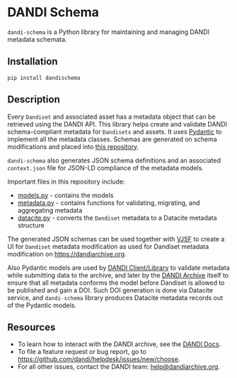 # DANDI Schema

`dandi-schema` is a Python library for maintaining and managing DANDI metadata schemata.

## Installation

`pip install dandischema`

## Description

Every `Dandiset` and associated asset has a metadata object that can be retrieved using
the DANDI API. This library helps create and validate DANDI schema-compliant metadata for `Dandisets`
and assets. It uses [Pydantic](https://github.com/samuelcolvin/pydantic) to implement
all the metadata classes. Schemas are generated on schema modifications and placed into
[this repository](https://github.com/dandi/schema/tree/master/releases).

`dandi-schema` also generates JSON schema definitions and an associated `context.json`
file for JSON-LD compliance of the metadata models.

Important files in this repository include:
- [models.py](./dandischema/models.py) - contains the models
- [metadata.py](./dandischema/metadata.py) - contains functions for validating, migrating, and aggregating metadata
- [datacite.py](./dandischema/datacite.py) - converts the `Dandiset` metadata to a Datacite metadata structure

The generated JSON schemas can be used together with
[VJSF](https://koumoul-dev.github.io/vuetify-jsonschema-form/latest/) to create a UI
for `Dandiset` metadata modification as used for Dandiset metadata modification on https://dandiarchive.org.

Also Pydantic models are used by [DANDI Client/Library](https://github.com/dandi/dandi-cli) to validate
metadata while submitting data to the archive, and later by the [DANDI Archive](https://github.com/dandi/dandi-archive) itself to ensure
that all metadata conforms the model before Dandiset is allowed to be published and gain a DOI.
Such DOI generation is done via Datacite service, and `dandi-schema` library produces Datacite metadata records
out of the Pydantic models.

## Resources

* To learn how to interact with the DANDI archive,
see the [DANDI Docs](https://docs.dandiarchive.org).
* To file a feature request or bug report, go to https://github.com/dandi/helpdesk/issues/new/choose.
* For all other issues, contact the DANDI team: help@dandiarchive.org.
